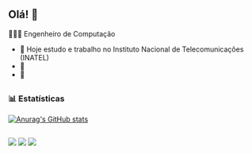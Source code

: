 ## Olá!   👋

👩🏻‍💻 Engenheiro de Computação

- 🔭 Hoje estudo e trabalho no Instituto Nacional de Telecomunicaçôes (INATEL)
- 🌱 
- 💬 

##

### 📊 Estatísticas

[![Anurag's GitHub stats](https://github-readme-stats.vercel.app/api?username=rafamagsINTL)](https://github.com/anuraghazra/github-readme-stats)



##
 
<div> 
  <a href="https://www.youtube.com/channel/UCA_-VKjzv1tX4FhPeEHmt1Q" target="_blank"><img src="https://img.shields.io/badge/YouTube-FF0000?style=for-the-badge&logo=youtube&logoColor=white" target="_blank"></a>
  <a href = "mailto:rafael.gec@inatel.com.br"><img src="https://img.shields.io/badge/-Gmail-%23333?style=for-the-badge&logo=gmail&logoColor=white" target="_blank"></a>
  <a href="https://www.linkedin.com/in/rafa-magalhães-57591b34a" target="_blank"><img src="https://img.shields.io/badge/-LinkedIn-%230077B5?style=for-the-badge&logo=linkedin&logoColor=white" target="_blank"></a>
</div>
